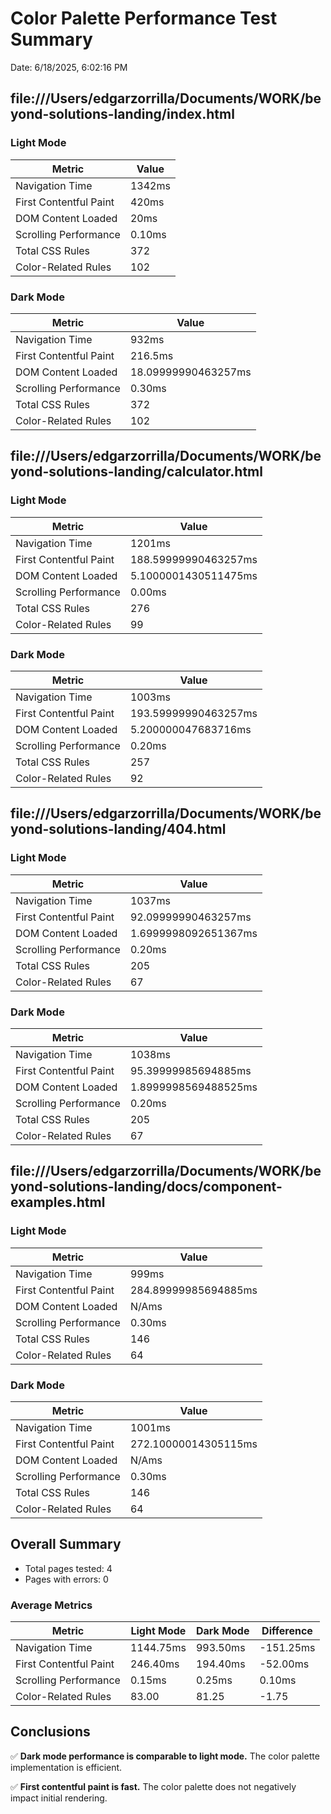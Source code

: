 # Color Palette Performance Test Summary

Date: 6/18/2025, 6:02:16 PM

## file:///Users/edgarzorrilla/Documents/WORK/beyond-solutions-landing/index.html

### Light Mode

| Metric | Value |
|--------|-------|
| Navigation Time | 1342ms |
| First Contentful Paint | 420ms |
| DOM Content Loaded | 20ms |
| Scrolling Performance | 0.10ms |
| Total CSS Rules | 372 |
| Color-Related Rules | 102 |

### Dark Mode

| Metric | Value |
|--------|-------|
| Navigation Time | 932ms |
| First Contentful Paint | 216.5ms |
| DOM Content Loaded | 18.09999990463257ms |
| Scrolling Performance | 0.30ms |
| Total CSS Rules | 372 |
| Color-Related Rules | 102 |

## file:///Users/edgarzorrilla/Documents/WORK/beyond-solutions-landing/calculator.html

### Light Mode

| Metric | Value |
|--------|-------|
| Navigation Time | 1201ms |
| First Contentful Paint | 188.59999990463257ms |
| DOM Content Loaded | 5.1000001430511475ms |
| Scrolling Performance | 0.00ms |
| Total CSS Rules | 276 |
| Color-Related Rules | 99 |

### Dark Mode

| Metric | Value |
|--------|-------|
| Navigation Time | 1003ms |
| First Contentful Paint | 193.59999990463257ms |
| DOM Content Loaded | 5.200000047683716ms |
| Scrolling Performance | 0.20ms |
| Total CSS Rules | 257 |
| Color-Related Rules | 92 |

## file:///Users/edgarzorrilla/Documents/WORK/beyond-solutions-landing/404.html

### Light Mode

| Metric | Value |
|--------|-------|
| Navigation Time | 1037ms |
| First Contentful Paint | 92.09999990463257ms |
| DOM Content Loaded | 1.6999998092651367ms |
| Scrolling Performance | 0.20ms |
| Total CSS Rules | 205 |
| Color-Related Rules | 67 |

### Dark Mode

| Metric | Value |
|--------|-------|
| Navigation Time | 1038ms |
| First Contentful Paint | 95.39999985694885ms |
| DOM Content Loaded | 1.8999998569488525ms |
| Scrolling Performance | 0.20ms |
| Total CSS Rules | 205 |
| Color-Related Rules | 67 |

## file:///Users/edgarzorrilla/Documents/WORK/beyond-solutions-landing/docs/component-examples.html

### Light Mode

| Metric | Value |
|--------|-------|
| Navigation Time | 999ms |
| First Contentful Paint | 284.89999985694885ms |
| DOM Content Loaded | N/Ams |
| Scrolling Performance | 0.30ms |
| Total CSS Rules | 146 |
| Color-Related Rules | 64 |

### Dark Mode

| Metric | Value |
|--------|-------|
| Navigation Time | 1001ms |
| First Contentful Paint | 272.10000014305115ms |
| DOM Content Loaded | N/Ams |
| Scrolling Performance | 0.30ms |
| Total CSS Rules | 146 |
| Color-Related Rules | 64 |

## Overall Summary

- Total pages tested: 4
- Pages with errors: 0

### Average Metrics

| Metric | Light Mode | Dark Mode | Difference |
|--------|------------|-----------|------------|
| Navigation Time | 1144.75ms | 993.50ms | -151.25ms |
| First Contentful Paint | 246.40ms | 194.40ms | -52.00ms |
| Scrolling Performance | 0.15ms | 0.25ms | 0.10ms |
| Color-Related Rules | 83.00 | 81.25 | -1.75 |

## Conclusions

✅ **Dark mode performance is comparable to light mode.** The color palette implementation is efficient.

✅ **First contentful paint is fast.** The color palette does not negatively impact initial rendering.

